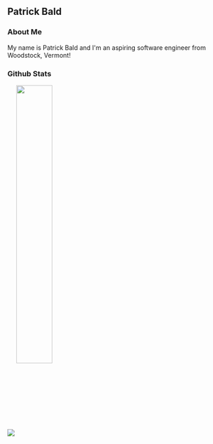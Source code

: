 
## Patrick Bald

### About Me

My name is Patrick Bald and I'm an aspiring software engineer from Woodstock, Vermont!

### Github Stats

<img align="center" src="https://github-readme-stats.vercel.app/api?username=patrickbald&show_icons=true" /> <img align="center" width="40%" src="https://github-readme-stats.vercel.app/api/top-langs/?username=patrickbald&layout=compact" />

<!--
**patrickbald/patrickbald** is a ✨ _special_ ✨ repository because its `README.md` (this file) appears on your GitHub profile.

Here are some ideas to get you started:

- 🔭 I’m currently working on ...
- 🌱 I’m currently learning ...
- 👯 I’m looking to collaborate on ...
- 🤔 I’m looking for help with ...
- 💬 Ask me about ...
- 📫 How to reach me: ...
- 😄 Pronouns: ...
- ⚡ Fun fact: ...
-->




